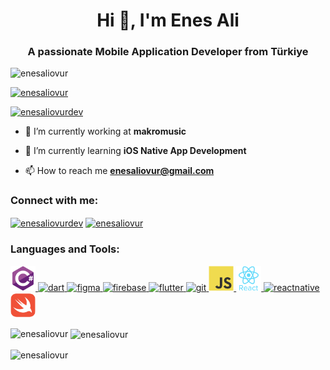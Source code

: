 <h1 align="center">Hi 👋, I'm Enes Ali</h1>
<h3 align="center">A passionate Mobile Application Developer from Türkiye</h3>

<p align="left"> <img src="https://komarev.com/ghpvc/?username=enesaliovur&label=Profile%20views&color=0e75b6&style=flat" alt="enesaliovur" /> </p>

<p align="left"> <a href="https://github.com/ryo-ma/github-profile-trophy"><img src="https://github-profile-trophy.vercel.app/?username=enesaliovur" alt="enesaliovur" /></a> </p>

<p align="left"> <a href="https://twitter.com/enesaliovurdev" target="blank"><img src="https://img.shields.io/twitter/follow/enesaliovurdev?logo=twitter&style=for-the-badge" alt="enesaliovurdev" /></a> </p>

- 🔭 I’m currently working at **makromusic**

- 🌱 I’m currently learning **iOS Native App Development**

- 📫 How to reach me **enesaliovur@gmail.com**

<h3 align="left">Connect with me:</h3>
<p align="left">
<a href="https://twitter.com/enesaliovurdev" target="blank"><img align="center" src="https://raw.githubusercontent.com/rahuldkjain/github-profile-readme-generator/master/src/images/icons/Social/twitter.svg" alt="enesaliovurdev" height="30" width="40" /></a>
<a href="https://linkedin.com/in/enesaliovur" target="blank"><img align="center" src="https://raw.githubusercontent.com/rahuldkjain/github-profile-readme-generator/master/src/images/icons/Social/linked-in-alt.svg" alt="enesaliovur" height="30" width="40" /></a>
</p>

<h3 align="left">Languages and Tools:</h3>
<p align="left"> <a href="https://www.w3schools.com/cs/" target="_blank" rel="noreferrer"> <img src="https://raw.githubusercontent.com/devicons/devicon/master/icons/csharp/csharp-original.svg" alt="csharp" width="40" height="40"/> </a> <a href="https://dart.dev" target="_blank" rel="noreferrer"> <img src="https://www.vectorlogo.zone/logos/dartlang/dartlang-icon.svg" alt="dart" width="40" height="40"/> </a> <a href="https://www.figma.com/" target="_blank" rel="noreferrer"> <img src="https://www.vectorlogo.zone/logos/figma/figma-icon.svg" alt="figma" width="40" height="40"/> </a> <a href="https://firebase.google.com/" target="_blank" rel="noreferrer"> <img src="https://www.vectorlogo.zone/logos/firebase/firebase-icon.svg" alt="firebase" width="40" height="40"/> </a> <a href="https://flutter.dev" target="_blank" rel="noreferrer"> <img src="https://www.vectorlogo.zone/logos/flutterio/flutterio-icon.svg" alt="flutter" width="40" height="40"/> </a> <a href="https://git-scm.com/" target="_blank" rel="noreferrer"> <img src="https://www.vectorlogo.zone/logos/git-scm/git-scm-icon.svg" alt="git" width="40" height="40"/> </a> <a href="https://developer.mozilla.org/en-US/docs/Web/JavaScript" target="_blank" rel="noreferrer"> <img src="https://raw.githubusercontent.com/devicons/devicon/master/icons/javascript/javascript-original.svg" alt="javascript" width="40" height="40"/> </a> <a href="https://reactjs.org/" target="_blank" rel="noreferrer"> <img src="https://raw.githubusercontent.com/devicons/devicon/master/icons/react/react-original-wordmark.svg" alt="react" width="40" height="40"/> </a> <a href="https://reactnative.dev/" target="_blank" rel="noreferrer"> <img src="https://reactnative.dev/img/header_logo.svg" alt="reactnative" width="40" height="40"/> </a> <a href="https://developer.apple.com/swift/" target="_blank" rel="noreferrer"> <img src="https://raw.githubusercontent.com/devicons/devicon/master/icons/swift/swift-original.svg" alt="swift" width="40" height="40"/> </a> </p>

<p><img align="left" src="https://github-readme-stats.vercel.app/api/top-langs?username=enesaliovur&show_icons=true&locale=en&layout=compact" alt="enesaliovur" /></p>

<p>&nbsp;<img align="center" src="https://github-readme-stats.vercel.app/api?username=enesaliovur&show_icons=true&locale=en" alt="enesaliovur" /></p>

<p><img align="center" src="https://github-readme-streak-stats.herokuapp.com/?user=enesaliovur&" alt="enesaliovur" /></p>

